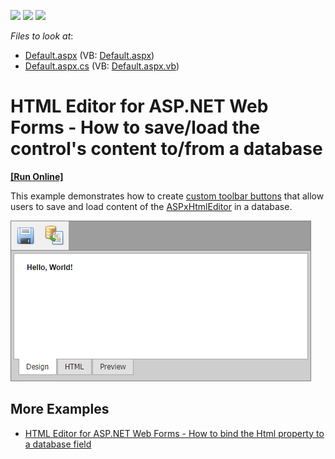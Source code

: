 <!-- default badges list -->
![](https://img.shields.io/endpoint?url=https://codecentral.devexpress.com/api/v1/VersionRange/128545148/13.1.4%2B)
[![](https://img.shields.io/badge/Open_in_DevExpress_Support_Center-FF7200?style=flat-square&logo=DevExpress&logoColor=white)](https://supportcenter.devexpress.com/ticket/details/E2225)
[![](https://img.shields.io/badge/📖_How_to_use_DevExpress_Examples-e9f6fc?style=flat-square)](https://docs.devexpress.com/GeneralInformation/403183)
<!-- default badges end -->
<!-- default file list -->
*Files to look at*:

* [Default.aspx](./CS/WebSite/Default.aspx) (VB: [Default.aspx](./VB/WebSite/Default.aspx))
* [Default.aspx.cs](./CS/WebSite/Default.aspx.cs) (VB: [Default.aspx.vb](./VB/WebSite/Default.aspx.vb))
<!-- default file list end -->
# HTML Editor for ASP.NET Web Forms - How to save/load the control's content to/from a database
<!-- run online -->
**[[Run Online]](https://codecentral.devexpress.com/e2225/)**
<!-- run online end -->

This example demonstrates how to create [custom toolbar buttons](https://docs.devexpress.com/AspNet/4084/components/html-editor/concepts/toolbars/menu-toolbar/menu-toolbar-items/custom-toolbar-items) that allow users to save and load content of the [ASPxHtmlEditor](https://docs.devexpress.com/AspNet/DevExpress.Web.ASPxHtmlEditor.ASPxHtmlEditor) in a database.

![](html-editor-with-custom-toolbar.png)

## More Examples

* [HTML Editor for ASP.NET Web Forms - How to bind the Html property to a database field](https://github.com/DevExpress-Examples/asp-net-web-forms-html-editor-bind-html-property-to-database)
